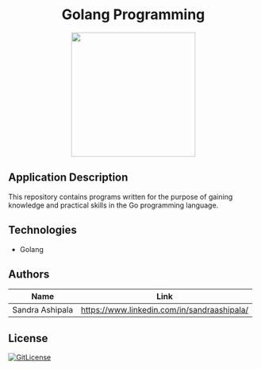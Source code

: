 <!-- PROJECT TITLE -->
  <h1 align="center">Golang Programming</h1>

<div id="header" align="center">
  <img src="https://github.com/sandramsc/golang_programming/assets/19821445/a22e6268-f305-47ff-a660-6acf438037a2" width="250"/>
</div>

## Application Description

This repository contains programs written for the purpose of gaining knowledge and practical skills in the Go programming language.

## Technologies
* Golang


## Authors

| Name            | Link                                   |
| --------------- | -------------------------------------- |
| Sandra Ashipala | https://www.linkedin.com/in/sandraashipala/ |

## License
[![GitLicense](https://img.shields.io/badge/License-MIT-lime.svg)](https://github.com/sandramsc/Golang_programming/blob/master/LICENSE.md)
